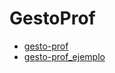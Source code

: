 # GestoProf

* [gesto-prof](https://github.com/dgerod/gesto-prof)
* [gesto-prof_ejemplo](https://github.com/dgerod/prof_ejemplo)
